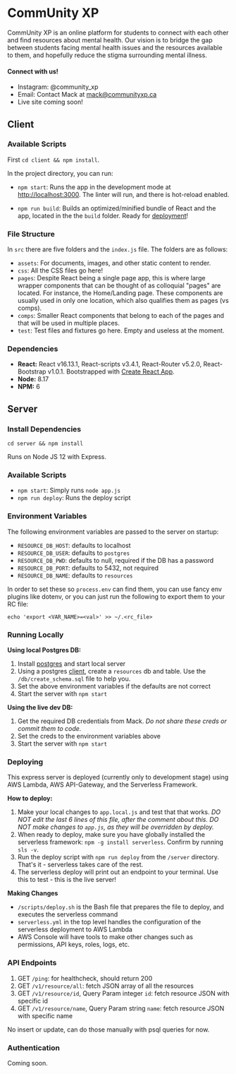 # CommUnity XP

CommUnity XP is an online platform for students to connect with each other and find resources about mental health. Our vision is to bridge the gap between students facing mental health issues and the resources available to them, and hopefully reduce the stigma surrounding mental illness.

#### Connect with us!
- Instagram: @community_xp
- Email: Contact Mack at mack@communityxp.ca
- Live site coming soon!


## Client

### Available Scripts

First `cd client && npm install`.

In the project directory, you can run:

- `npm start`: Runs the app in the development mode at [http://localhost:3000](http://localhost:3000). The linter will run, and there is hot-reload enabled.

- `npm run build`: Builds an optimized/minified bundle of React and the app, located in the the `build` folder. Ready for [deployment](https://facebook.github.io/create-react-app/docs/deployment)!


### File Structure

In `src` there are five folders and the `index.js` file. The folders are as follows:
- `assets`: For documents, images, and other static content to render.
- `css`: All the CSS files go here!
- `pages`: Despite React being a single page app, this is where large wrapper components that can be thought of as colloquial "pages" are located. For instance, the Home/Landing page. These components are usually used in only one location, which also qualifies them as pages (vs comps).
- `comps`: Smaller React components that belong to each of the pages and that will be used in multiple places.
- `test`: Test files and fixtures go here. Empty and useless at the moment.


### Dependencies

- **React:** React v16.13.1, React-scripts v3.4.1, React-Router v5.2.0, React-Bootstrap v1.0.1. Bootstrapped with [Create React App](https://github.com/facebook/create-react-app).
- **Node:** 8.17
- **NPM:** 6


## Server

### Install Dependencies
`cd server && npm install`

Runs on Node JS 12 with Express.

### Available Scripts
* `npm start`: Simply runs `node app.js`
* `npm run deploy`: Runs the deploy script

### Environment Variables
The following environment variables are passed to the server on startup:
* `RESOURCE_DB_HOST`: defaults to localhost
* `RESOURCE_DB_USER`: defaults to `postgres`
* `RESOURCE_DB_PWD`: defaults to null, required if the DB has a password
* `RESOURCE_DB_PORT`: defaults to 5432, not required
* `RESOURCE_DB_NAME`: defaults to `resources`

In order to set these so `process.env` can find them, you can use fancy env plugins like dotenv, or you can just run the following to export them to your RC file:

```
echo 'export <VAR_NAME>=<val>' >> ~/.<rc_file>
```

### Running Locally
**Using local Postgres DB:**
1. Install [postgres](https://www.postgresql.org/download/) and start local server
2. Using a postgres [client](https://dbeaver.io/download/), create a `resources` db and table. Use the `/db/create_schema.sql` file to help you. 
3. Set the above environment variables if the defaults are not correct
4. Start the server with `npm start`

**Using the live dev DB:**
1. Get the required DB credentials from Mack. *Do not share these creds or commit them to code.*
2. Set the creds to the environment variables above
3. Start the server with `npm start`

### Deploying

This express server is deployed (currently only to development stage) using AWS Lambda, AWS API-Gateway, and the Serverless Framework. 

**How to deploy:**
1. Make your local changes to `app.local.js` and test that that works. *DO NOT edit the last 6 lines of this file, after the comment about this. DO NOT make changes to `app.js`, as they will be overridden by deploy.*
2. When ready to deploy, make sure you have globally installed the serverless framework: `npm -g install serverless`. Confirm by running `sls -v`. 
3. Run the deploy script with `npm run deploy` from the `/server` directory. That's it - serverless takes care of the rest.
4. The serverless deploy will print out an endpoint to your terminal. Use this to test - this is the live server! 

**Making Changes**
* `/scripts/deploy.sh` is the Bash file that prepares the file to deploy, and executes the serverless command
* `serverless.yml` in the top level handles the configuration of the serverless deployment to AWS Lambda
* AWS Console will have tools to make other changes such as permissions, API keys, roles, logs, etc. 


### API Endpoints

1. GET `/ping`: for healthcheck, should return 200
2. GET `/v1/resource/all`: fetch JSON array of all the resources
3. GET `/v1/resource/id`, Query Param integer `id`: fetch resource JSON with specific id
4. GET `/v1/resource/name`, Query Param string `name`: fetch resource JSON with specific name

No insert or update, can do those manually with psql queries for now.


### Authentication

Coming soon.